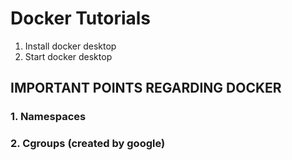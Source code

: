 # Docker Tutorials
1. Install docker desktop
2. Start docker desktop

## IMPORTANT POINTS REGARDING DOCKER
### 1. Namespaces
### 2. Cgroups (created by google)